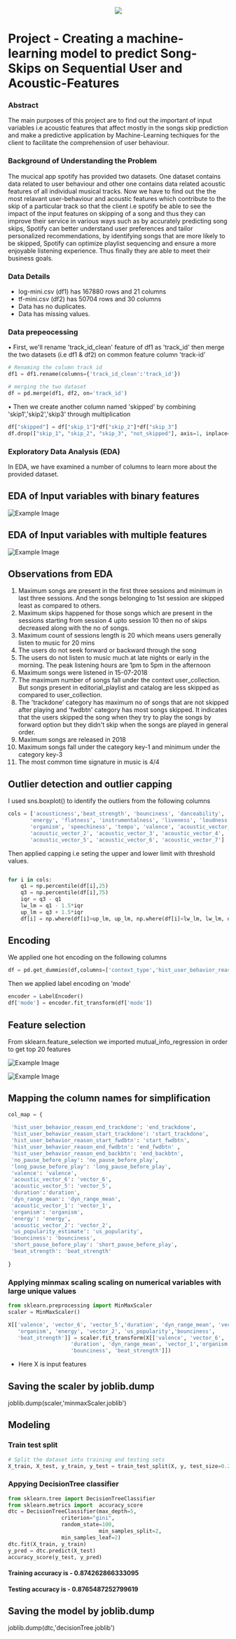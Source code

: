 <p align="center">
  <img src="file:///C:/Users/Tuhin/Desktop/spotify.png">
</p>


# Project - Creating a machine-learning model to predict Song-Skips on Sequential User and Acoustic-Features

### Abstract
The main purposes of this project are to find out the important of input variables i.e acoustic features that affect mostly in the songs
skip prediction and make a predictive application by Machine-Learning techiques for the client to facilitate the comprehension of user behaviour.

### Background of Understanding the Problem
The mucical app spotify has provided two datasets. One dataset contains data related to user behaviour and other one contains data related acoustic features of all individual 
musical tracks. Now we have to find out the the most relavant user-behaviour and acoustic features which contribute to the skip of a particular track so that the client i.e spotify be able to 
see the impact of the input features on skipping of a song and thus they can improve their service in various ways such as by accurately predicting song skips, Spotify can better understand user
preferences and tailor personalized recommendations, by identifying songs that are more likely to be skipped, Spotify can optimize playlist sequencing and ensure a more enjoyable listening experience.
Thus finally they are able to meet their business goals.


### Data Details

*	log-mini.csv (df1) has 167880 rows and 21 columns
*	tf-mini.csv (df2) has 50704 rows and 30 columns
*	Data has no duplicates.
*	Data has missing values.

### Data prepeocessing

• First, we'll rename 'track_id_clean' feature of df1 as 'track_id' then merge the two datasets (i.e df1 & df2) on common feature column 'track-id'


```python
# Renaming the column track id
df1 = df1.rename(columns={'track_id_clean':'track_id'})

# merging the two dataset
df = pd.merge(df1, df2, on='track_id')
```

• Then we create another column named 'skipped' by combining 'skip1','skip2','skip3' through multiplication

```python
df["skipped"] = df["skip_1"]*df["skip_2"]*df["skip_3"]
df.drop(["skip_1", "skip_2", "skip_3", "not_skipped"], axis=1, inplace=True)
```

### Exploratory Data Analysis (EDA)

In EDA, we have examined a number of columns to learn more about the provided dataset.

## EDA of Input variables with binary features

![Example Image](https://drive.google.com/drive/u/0/folders/18lN8w6pmCyXlInbcBSl-Upf8SqCaO215) 

## EDA of Input variables with multiple features

![Example Image](https://github.com/tuhin3101/Spotify-project/blob/main/EDA_mul_features.gif) 


## Observations from EDA
1. Maximum songs are present in the first three sessions and minimum in last three sessions. And the songs belonging to 1st session are skipped least as compared to others.
2. Maximum skips happened for those songs which are present in the sessions starting from session 4 upto session 10 then no of skips decreased along with the no of songs.
3. Maximum count of sessions length is 20 which means users generally listen to music for 20 mins
4. The users do not seek forward or backward through the song
5. The users do not listen to music much at late nights or early in the morning. The peak listening hours are 1pm to 5pm in the afternoon
6. Maximum songs were listened in 15-07-2018
7. The maximum number of songs fall under the context user_collection. But songs present in editorial_playlist and catalog are less skipped as compared to user_collection.
8. The 'trackdone' category has maximum no of songs that are not skipped after playing and 'fwdbtn' category has most songs skipped. It indicates that the users skipped the song when they try to play the songs by forward option but they didn't skip when the songs are played in general order.
9. Maximum songs are released in 2018
10. Maximum songs fall under the category key-1 and minimum under the category key-3
11. The most common time signature in music is 4/4



## Outlier detection and outlier capping

 I used sns.boxplot() to identify the outliers from the following columns 
```python
cols = ['acousticness','beat_strength', 'bounciness', 'danceability', 'dyn_range_mean',
       'energy', 'flatness', 'instrumentalness', 'liveness', 'loudness','mechanism',
       'organism', 'speechiness', 'tempo', 'valence', 'acoustic_vector_0', 'acoustic_vector_1',
       'acoustic_vector_2', 'acoustic_vector_3', 'acoustic_vector_4',
       'acoustic_vector_5', 'acoustic_vector_6', 'acoustic_vector_7']
```
 Then applied capping i.e seting the upper and lower limit with threshold values.

```python

for i in cols:
    q1 = np.percentile(df[i],25)
    q3 = np.percentile(df[i],75)
    iqr = q3 - q1
    lw_lm = q1 - 1.5*iqr
    up_lm = q3 + 1.5*iqr
    df[i] = np.where(df[i]>up_lm, up_lm, np.where(df[i]<lw_lm, lw_lm, df[i]))

```
## Encoding

 We applied one hot encoding on the following columns 
```python
df = pd.get_dummies(df,columns=['context_type','hist_user_behavior_reason_start','hist_user_behavior_reason_end'])

```
 Then we applied label encoding on 'mode'
```python
encoder = LabelEncoder()
df['mode'] = encoder.fit_transform(df['mode'])
```
## Feature selection

From sklearn.feature_selection we imported mutual_info_regression in order to get top 20 features

![Example Image](https://github.com/tuhin3101/Spotify-project/blob/main/mi_scores.png) 

![Example Image](https://github.com/tuhin3101/Spotify-project/blob/main/top_20_features.png) 

## Mapping the column names for simplification

```python
col_map = {
    
 'hist_user_behavior_reason_end_trackdone': 'end_trackdone',
 'hist_user_behavior_reason_start_trackdone': 'start_trackdone',
 'hist_user_behavior_reason_start_fwdbtn': 'start_fwdbtn',
 'hist_user_behavior_reason_end_fwdbtn': 'end_fwdbtn' ,
 'hist_user_behavior_reason_end_backbtn': 'end_backbtn',
 'no_pause_before_play': 'no_pause_before_play',
 'long_pause_before_play': 'long_pause_before_play',
 'valence': 'valence',
 'acoustic_vector_6': 'vector_6',
 'acoustic_vector_5': 'vector_5',
 'duration':'duration',
 'dyn_range_mean': 'dyn_range_mean',
 'acoustic_vector_1': 'vector_1',
 'organism': 'organism',
 'energy': 'energy',
 'acoustic_vector_2': 'vector_2',
 'us_popularity_estimate': 'us_popularity',
 'bounciness': 'bounciness',
 'short_pause_before_play': 'short_pause_before_play',
 'beat_strength': 'beat_strength'
    
}
```
### Applying minmax scaling scaling on numerical variables with large unique values

```python
from sklearn.preprocessing import MinMaxScaler
scaler = MinMaxScaler()

X[['valence', 'vector_6', 'vector_5','duration', 'dyn_range_mean', 'vector_1',
   'organism', 'energy', 'vector_2', 'us_popularity','bounciness',
   'beat_strength']] = scaler.fit_transform(X[['valence', 'vector_6', 'vector_5', 
                    'duration', 'dyn_range_mean', 'vector_1','organism', 'energy', 'vector_2', 'us_popularity',
                    'bounciness', 'beat_strength']])
```
 - Here X is input features

## Saving the scaler by joblib.dump

joblib.dump(scaler,'minmaxScaler.joblib')

## Modeling

### Train test split

```python
# Split the dataset into training and testing sets
X_train, X_test, y_train, y_test = train_test_split(X, y, test_size=0.2, random_state=5)
```
### Appying DecisionTree classifier
```python
from sklearn.tree import DecisionTreeClassifier
from sklearn.metrics import  accuracy_score
dtc = DecisionTreeClassifier(max_depth=5,
			     criterion="gini",
			     random_state=100,
                             min_samples_split=2,
			     min_samples_leaf=2)
dtc.fit(X_train, y_train)
y_pred = dtc.predict(X_test)
accuracy_score(y_test, y_pred)
```

#### Training accuracy is - 0.874262866333095

#### Testing accuracy is - 0.8765487252799619


## Saving the model by joblib.dump

joblib.dump(dtc,'decisionTree.joblib')

